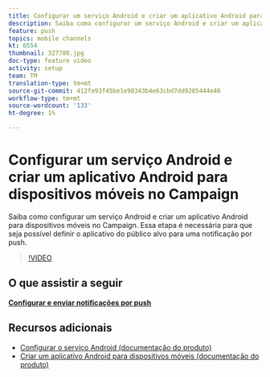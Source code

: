 ```yaml
---
title: Configurar um serviço Android e criar um aplicativo Android para dispositivos móveis no Campaign
description: Saiba como configurar um serviço Android e criar um aplicativo Android para dispositivos móveis no Campaign. Isso é necessário para que definamos o aplicativo Neotrip como o público alvo para a notificação por push.
feature: push
topics: mobile channels
kt: 6554
thumbnail: 327788.jpg
doc-type: feature video
activity: setup
team: TM
translation-type: tm+mt
source-git-commit: 412fe93f45be1e98343b4e63cbd7dd9285444e46
workflow-type: tm+mt
source-wordcount: '133'
ht-degree: 1%

---
```



# Configurar um serviço Android e criar um aplicativo Android para dispositivos móveis no Campaign

Saiba como configurar um serviço Android e criar um aplicativo Android para dispositivos móveis no Campaign. Essa etapa é necessária para que seja possível definir o aplicativo do público alvo para uma notificação por push.

>[!VIDEO](https://video.tv.adobe.com/v/327788?quality=12)

## O que assistir a seguir

**[Configurar e enviar notificações por push](/help/tutorial-getting-started-with-push-notifications-for-android/configuring-and-sending-push-notifications.md)**

## Recursos adicionais

* [Configurar o serviço Android (documentação do produto)](https://experienceleague.adobe.com/docs/campaign-classic/using/sending-messages/sending-push-notifications/configure-the-mobile-app/configuring-the-mobile-application-android.html#configuring-android-service)
* [Criar um aplicativo Android para dispositivos móveis (documentação do produto)](https://experienceleague.adobe.com/docs/campaign-classic/using/sending-messages/sending-push-notifications/configure-the-mobile-app/configuring-the-mobile-application-android.html#creating-android-app)
